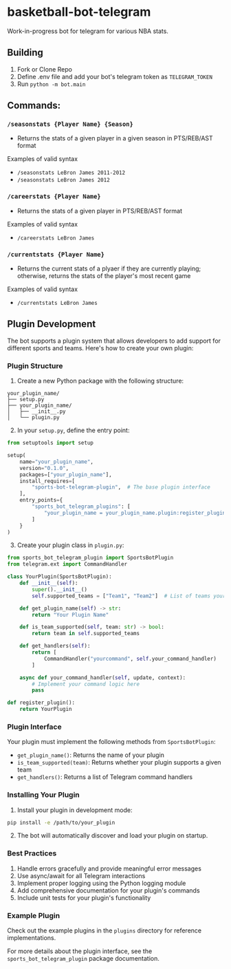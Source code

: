 # basketball-bot-telegram

Work-in-progress bot for telegram for various NBA stats.

## Building
1) Fork or Clone Repo
2) Define .env file and add your bot's telegram token as `TELEGRAM_TOKEN`
3) Run `python -m bot.main`

## Commands:

### `/seasonstats {Player Name} {Season}`
+ Returns the stats of a given player in a given season in PTS/REB/AST format

Examples of valid syntax
+ `/seasonstats LeBron James 2011-2012`
+ `/seasonstats LeBron James 2012`

### `/careerstats {Player Name}`  
+ Returns the stats of a given player in PTS/REB/AST format  

Examples of valid syntax
+ `/careerstats LeBron James`

### `/currentstats {Player Name}`  
+ Returns the current stats of a plyaer if they are currently playing; otherwise, returns the stats of the player's most recent game  

Examples of valid syntax
+ `/currentstats LeBron James`

## Plugin Development

The bot supports a plugin system that allows developers to add support for different sports and teams. Here's how to create your own plugin:

### Plugin Structure

1. Create a new Python package with the following structure:
```
your_plugin_name/
├── setup.py
├── your_plugin_name/
│   ├── __init__.py
│   └── plugin.py
```

2. In your `setup.py`, define the entry point:
```python
from setuptools import setup

setup(
    name="your_plugin_name",
    version="0.1.0",
    packages=["your_plugin_name"],
    install_requires=[
        "sports-bot-telegram-plugin",  # The base plugin interface
    ],
    entry_points={
        "sports_bot_telegram_plugins": [
            "your_plugin_name = your_plugin_name.plugin:register_plugin"
        ]
    }
)
```

3. Create your plugin class in `plugin.py`:
```python
from sports_bot_telegram_plugin import SportsBotPlugin
from telegram.ext import CommandHandler

class YourPlugin(SportsBotPlugin):
    def __init__(self):
        super().__init__()
        self.supported_teams = ["Team1", "Team2"]  # List of teams your plugin supports

    def get_plugin_name(self) -> str:
        return "Your Plugin Name"

    def is_team_supported(self, team: str) -> bool:
        return team in self.supported_teams

    def get_handlers(self):
        return [
            CommandHandler("yourcommand", self.your_command_handler)
        ]

    async def your_command_handler(self, update, context):
        # Implement your command logic here
        pass

def register_plugin():
    return YourPlugin
```

### Plugin Interface

Your plugin must implement the following methods from `SportsBotPlugin`:

- `get_plugin_name()`: Returns the name of your plugin
- `is_team_supported(team)`: Returns whether your plugin supports a given team
- `get_handlers()`: Returns a list of Telegram command handlers

### Installing Your Plugin

1. Install your plugin in development mode:
```bash
pip install -e /path/to/your_plugin
```

2. The bot will automatically discover and load your plugin on startup.

### Best Practices

1. Handle errors gracefully and provide meaningful error messages
2. Use async/await for all Telegram interactions
3. Implement proper logging using the Python logging module
4. Add comprehensive documentation for your plugin's commands
5. Include unit tests for your plugin's functionality

### Example Plugin

Check out the example plugins in the `plugins` directory for reference implementations.

For more details about the plugin interface, see the `sports_bot_telegram_plugin` package documentation.
